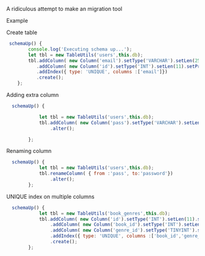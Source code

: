 A ridiculous attempt
to make an migration tool

Example

Create table

```javascript
 schemaUp() {
        console.log('Executing schema up...');
        let tbl = new TableUtils('users',this.db);
        tbl.addColumn( new Column('email').setType('VARCHAR').setLen(255).isNotNull())
           .addColumn( new Column('id').setType('INT').setLen(11).setPrimary())
           .addIndex({ type: 'UNIQUE', columns :['email']})
           .create();
    };
```

Adding extra column

```javascript
  schemaUp() {

            let tbl = new TableUtils('users',this.db);
            tbl.addColumn( new Column('pass').setType('VARCHAR').setLen(600).isNotNull())
                .alter();

        };
```



Renaming column

```javascript
  schemaUp() {
            let tbl = new TableUtils('users',this.db);
            tbl.renameColumn( { from :'pass', to:'password'})
                .alter();
        };
```

UNIQUE index on multiple columns


```javascript
  schemaUp() {
            let tbl = new TableUtils('book_genres',this.db);
            tbl.addColumn( new Column('id').setType('INT').setLen(11).setPrimary())
                .addColumn( new Column('book_id').setType('INT').setLen(56).isNotNull().setUnsigned())
                .addColumn( new Column('genre_id').setType('TINYINT').setLen(56).isNotNull().setUnsigned())
                .addIndex({ type: 'UNIQUE', columns :['book_id','genre_id']})
                .create();
        };
```


